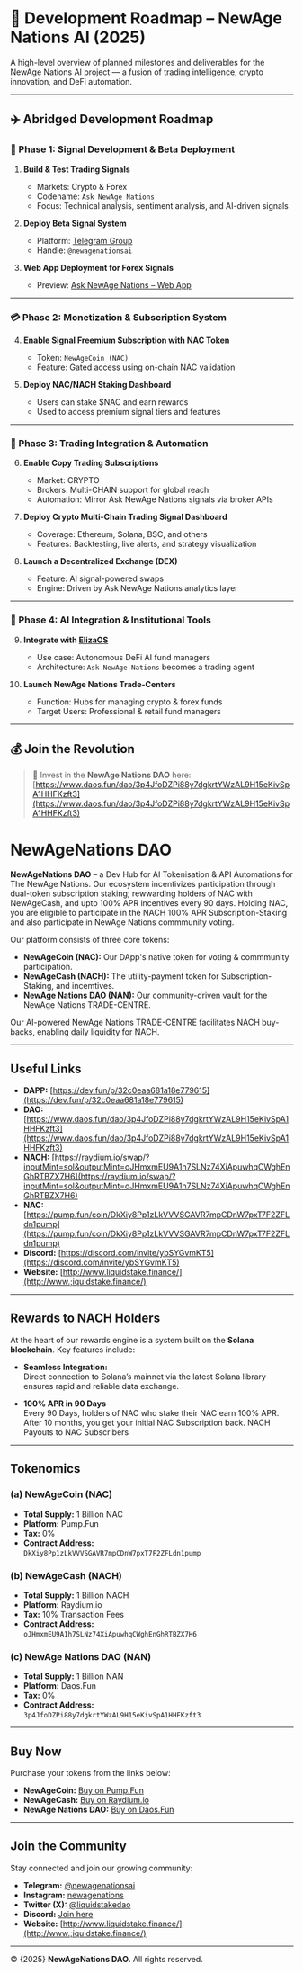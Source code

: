 
# 🧠 Development Roadmap – NewAge Nations AI (2025)

A high-level overview of planned milestones and deliverables for the NewAge Nations AI project — a fusion of trading intelligence, crypto innovation, and DeFi automation.

---

## ✈️ Abridged Development Roadmap

### 🚀 Phase 1: Signal Development & Beta Deployment
1. **Build & Test Trading Signals**  
   - Markets: Crypto & Forex  
   - Codename: `Ask NewAge Nations`  
   - Focus: Technical analysis, sentiment analysis, and AI-driven signals

2. **Deploy Beta Signal System**  
   - Platform: [Telegram Group](https://t.me/newagenationsai)  
   - Handle: `@newagenationsai`

3. **Web App Deployment for Forex Signals**  
   - Preview: [Ask NewAge Nations – Web App](https://dev.fun/app/32c0eaa681a18e779615)

---

### 💳 Phase 2: Monetization & Subscription System
4. **Enable Signal Freemium Subscription with NAC Token**  
   - Token: `NewAgeCoin (NAC)`  
   - Feature: Gated access using on-chain NAC validation

5. **Deploy NAC/NACH Staking Dashboard**  
   - Users can stake $NAC and earn rewards  
   - Used to access premium signal tiers and features

---

### 🔁 Phase 3: Trading Integration & Automation
6. **Enable Copy Trading Subscriptions**  
   - Market: CRYPTO
   - Brokers: Multi-CHAIN support for global reach  
   - Automation: Mirror Ask NewAge Nations signals via broker APIs

7. **Deploy Crypto Multi-Chain Trading Signal Dashboard**  
   - Coverage: Ethereum, Solana, BSC, and others  
   - Features: Backtesting, live alerts, and strategy visualization

8. **Launch a Decentralized Exchange (DEX)**  
   - Feature: AI signal-powered swaps  
   - Engine: Driven by Ask NewAge Nations analytics layer

---

### 🤖 Phase 4: AI Integration & Institutional Tools
9. **Integrate with [ElizaOS](https://www.elizaos.ai)**  
   - Use case: Autonomous DeFi AI fund managers  
   - Architecture: `Ask NewAge Nations` becomes a trading agent

10. **Launch NewAge Nations Trade-Centers**  
    - Function: Hubs for managing crypto & forex funds  
    - Target Users: Professional & retail fund managers

---

## 💰 Join the Revolution

> 🔗 Invest in the **NewAge Nations DAO** here:  
> [https://www.daos.fun/dao/3p4JfoDZPi88y7dgkrtYWzAL9H15eKivSpA1HHFKzft3](https://www.daos.fun/dao/3p4JfoDZPi88y7dgkrtYWzAL9H15eKivSpA1HHFKzft3)



# NewAgeNations DAO

**NewAgeNations DAO** – a Dev Hub for AI Tokenisation & API Automations for The NewAge Nations. Our ecosystem incentivizes participation through dual-token subscription staking; rewwarding holders of NAC with NewAgeCash, and upto 100% APR incentives every 90 days. Holding NAC, you are eligible to participate in the NACH 100% APR Subscription-Staking and also participate in NewAge Nations commmunity voting.

Our platform consists of three core tokens:
- **NewAgeCoin (NAC):** Our DApp's native token for voting & commmunity participation.
- **NewAgeCash (NACH):** The utility-payment token for Subscription-Staking, and  incemtives.
- **NewAge Nations DAO (NAN):** Our community-driven vault for the NewAge Nations TRADE-CENTRE.

Our AI-powered NewAge Nations TRADE-CENTRE facilitates NACH buy-backs, enabling daily liquidity for NACH.

---

## Useful Links

- **DAPP:** [https://dev.fun/p/32c0eaa681a18e779615](https://dev.fun/p/32c0eaa681a18e779615)
- **DAO:** [https://www.daos.fun/dao/3p4JfoDZPi88y7dgkrtYWzAL9H15eKivSpA1HHFKzft3](https://www.daos.fun/dao/3p4JfoDZPi88y7dgkrtYWzAL9H15eKivSpA1HHFKzft3)
- **NACH:** [https://raydium.io/swap/?inputMint=sol&outputMint=oJHmxmEU9A1h7SLNz74XiApuwhqCWghEnGhRTBZX7H6](https://raydium.io/swap/?inputMint=sol&outputMint=oJHmxmEU9A1h7SLNz74XiApuwhqCWghEnGhRTBZX7H6)
- **NAC:** [https://pump.fun/coin/DkXiy8Pp1zLkVVVSGAVR7mpCDnW7pxT7F2ZFLdn1pump](https://pump.fun/coin/DkXiy8Pp1zLkVVVSGAVR7mpCDnW7pxT7F2ZFLdn1pump)
- **Discord:** [https://discord.com/invite/ybSYGvmKT5](https://discord.com/invite/ybSYGvmKT5)
- **Website:** [http://www.liquidstake.finance/](http://www.;iquidstake.finance/)

---

## Rewards to NACH Holders

At the heart of our rewards engine is a system built on the **Solana blockchain**. Key features include:

- **Seamless Integration:**  
  Direct connection to Solana’s mainnet via the latest Solana library ensures rapid and reliable data exchange.

- **100% APR in 90 Days**  
  Every 90 Days, holders of NAC who stake their NAC earn 100% APR. After 10 months, you get your initial NAC Subscription back.
  NACH Payouts to NAC Subscribers 

---

## Tokenomics

### (a) NewAgeCoin (NAC)
- **Total Supply:** 1 Billion NAC  
- **Platform:** Pump.Fun  
- **Tax:** 0%  
- **Contract Address:**  
  `DkXiy8Pp1zLkVVVSGAVR7mpCDnW7pxT7F2ZFLdn1pump`

### (b) NewAgeCash (NACH)
- **Total Supply:** 1 Billion NACH  
- **Platform:** Raydium.io  
- **Tax:** 10% Transaction Fees  
- **Contract Address:**  
  `oJHmxmEU9A1h7SLNz74XiApuwhqCWghEnGhRTBZX7H6`

### (c) NewAge Nations DAO (NAN)
- **Total Supply:** 1 Billion NAN  
- **Platform:** Daos.Fun  
- **Tax:** 0%  
- **Contract Address:**  
  `3p4JfoDZPi88y7dgkrtYWzAL9H15eKivSpA1HHFKzft3`

---

## Buy Now

Purchase your tokens from the links below:
- **NewAgeCoin:** [Buy on Pump.Fun](https://pump.fun/coin/DkXiy8Pp1zLkVVVSGAVR7mpCDnW7pxT7F2ZFLdn1pump)
- **NewAgeCash:** [Buy on Raydium.io](https://raydium.io/swap/?inputMint=sol&outputMint=oJHmxmEU9A1h7SLNz74XiApuwhqCWghEnGhRTBZX7H6)
- **NewAge Nations DAO:** [Buy on Daos.Fun](https://www.daos.fun/dao/3p4JfoDZPi88y7dgkrtYWzAL9H15eKivSpA1HHFKzft3)

---

## Join the Community

Stay connected and join our growing community:
- **Telegram:** [@newagenationsai](https://t.me/newagenationsai)
- **Instagram:** [newagenations](https://www.instagram.com/newagenations)
- **Twitter (X):** [@liquidstakedao](https://twitter.com/liquidstakedao)
- **Discord:** [Join here](https://discord.com/invite/ybSYGvmKT5)
- **Website:** [http://www.liquidstake.finance/](http://www.;iquidstake.finance/)

---

&copy; {2025} **NewAgeNations DAO.** All rights reserved.
